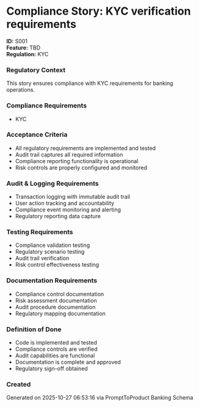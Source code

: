 # Compliance Story: KYC verification requirements
**ID:** S001  
**Feature:** TBD  
**Regulation:** KYC  

### Regulatory Context
This story ensures compliance with KYC requirements for banking operations.

### Compliance Requirements
- KYC

### Acceptance Criteria
- All regulatory requirements are implemented and tested
- Audit trail captures all required information
- Compliance reporting functionality is operational
- Risk controls are properly configured and monitored

### Audit & Logging Requirements
- Transaction logging with immutable audit trail
- User action tracking and accountability
- Compliance event monitoring and alerting
- Regulatory reporting data capture

### Testing Requirements
- Compliance validation testing
- Regulatory scenario testing
- Audit trail verification
- Risk control effectiveness testing

### Documentation Requirements
- Compliance control documentation
- Risk assessment documentation
- Audit procedure documentation
- Regulatory mapping documentation

### Definition of Done
- Code is implemented and tested
- Compliance controls are verified
- Audit capabilities are functional
- Documentation is complete and approved
- Regulatory sign-off obtained

### Created
Generated on 2025-10-27 06:53:16 via PromptToProduct Banking Schema

